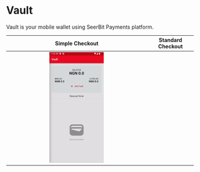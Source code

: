 # Vault
 Vault is your mobile wallet using SeerBit Payments platform.

| Simple Checkout | Standard Checkout |
|       :---:     |      :---:        |
| <img src="/simple-checkout.gif" width="40%" /> | |